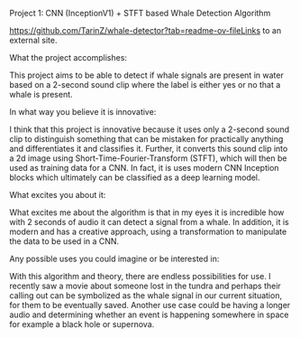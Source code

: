 Project 1: CNN (InceptionV1) + STFT based Whale Detection Algorithm

https://github.com/TarinZ/whale-detector?tab=readme-ov-fileLinks to an external site.



What the project accomplishes:

This project aims to be able to detect if whale signals are present in water based on a 2-second sound clip where the label is either yes or no that a whale is present.



In what way you believe it is innovative:

I think that this project is innovative because it uses only a 2-second sound clip to distinguish something that can be mistaken for practically anything and differentiates it and classifies it. Further, it converts this sound clip into a 2d image using Short-Time-Fourier-Transform (STFT), which will then be used as training data for a CNN. In fact, it is uses modern CNN Inception blocks which ultimately can be classified as a deep learning model.



What excites you about it:

What excites me about the algorithm is that in my eyes it is incredible how with 2 seconds of audio it can detect a signal from a whale. In addition, it is modern and has a creative approach, using a transformation to manipulate the data to be used in a CNN.



Any possible uses you could imagine or be interested in:

With this algorithm and theory, there are endless possibilities for use. I recently saw a movie about someone lost in the tundra and perhaps their calling out can be symbolized as the whale signal in our current situation, for them to be eventually saved. Another use case could be having a longer audio and determining whether an event is happening somewhere in space for example a black hole or supernova.
